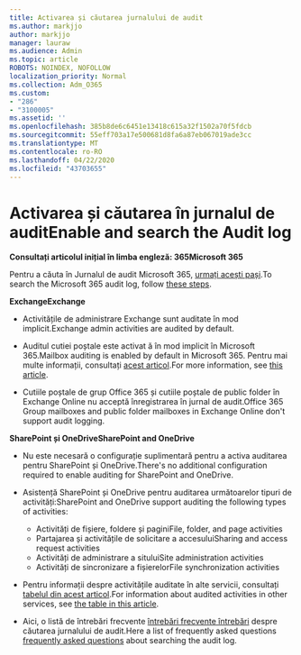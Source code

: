 ```yaml
---
title: Activarea și căutarea jurnalului de audit
ms.author: markjjo
author: markjjo
manager: lauraw
ms.audience: Admin
ms.topic: article
ROBOTS: NOINDEX, NOFOLLOW
localization_priority: Normal
ms.collection: Adm_O365
ms.custom:
- "286"
- "3100005"
ms.assetid: ''
ms.openlocfilehash: 385b8de6c6451e13418c615a32f1502a70f5fdcb
ms.sourcegitcommit: 55eff703a17e500681d8fa6a87eb067019ade3cc
ms.translationtype: MT
ms.contentlocale: ro-RO
ms.lasthandoff: 04/22/2020
ms.locfileid: "43703655"
---
```

# <a name="enable-and-search-the-audit-log"></a><span data-ttu-id="9ef51-102">Activarea și căutarea în jurnalul de audit</span><span class="sxs-lookup"><span data-stu-id="9ef51-102">Enable and search the Audit log</span></span>

<span data-ttu-id="9ef51-103">**Consultați articolul inițial în limba engleză: 365**</span><span class="sxs-lookup"><span data-stu-id="9ef51-103">**Microsoft 365**</span></span>

<span data-ttu-id="9ef51-104">Pentru a căuta în Jurnalul de audit Microsoft 365, [urmați acești pași](https://docs.microsoft.com/office365/securitycompliance/search-the-audit-log-in-security-and-compliance#search-the-audit-log).</span><span class="sxs-lookup"><span data-stu-id="9ef51-104">To search the Microsoft 365 audit log, follow [these steps](https://docs.microsoft.com/office365/securitycompliance/search-the-audit-log-in-security-and-compliance#search-the-audit-log).</span></span>

<span data-ttu-id="9ef51-105">**Exchange**</span><span class="sxs-lookup"><span data-stu-id="9ef51-105">**Exchange**</span></span>

- <span data-ttu-id="9ef51-106">Activitățile de administrare Exchange sunt auditate în mod implicit.</span><span class="sxs-lookup"><span data-stu-id="9ef51-106">Exchange admin activities are audited by default.</span></span>

- <span data-ttu-id="9ef51-107">Auditul cutiei poștale este activat ă în mod implicit în Microsoft 365.</span><span class="sxs-lookup"><span data-stu-id="9ef51-107">Mailbox auditing is enabled by default in Microsoft 365.</span></span> <span data-ttu-id="9ef51-108">Pentru mai multe informații, consultați [acest articol](https://docs.microsoft.com/office365/securitycompliance/enable-mailbox-auditing).</span><span class="sxs-lookup"><span data-stu-id="9ef51-108">For more information, see  [this article](https://docs.microsoft.com/office365/securitycompliance/enable-mailbox-auditing).</span></span>

- <span data-ttu-id="9ef51-109">Cutiile poștale de grup Office 365 și cutiile poștale de public folder în Exchange Online nu acceptă înregistrarea în jurnal de audit.</span><span class="sxs-lookup"><span data-stu-id="9ef51-109">Office 365 Group mailboxes and public folder mailboxes in Exchange Online don't support audit logging.</span></span>

<span data-ttu-id="9ef51-110">**SharePoint și OneDrive**</span><span class="sxs-lookup"><span data-stu-id="9ef51-110">**SharePoint and OneDrive**</span></span>

- <span data-ttu-id="9ef51-111">Nu este necesară o configurație suplimentară pentru a activa auditarea pentru SharePoint și OneDrive.</span><span class="sxs-lookup"><span data-stu-id="9ef51-111">There's no additional configuration required to enable auditing for SharePoint and OneDrive.</span></span>

- <span data-ttu-id="9ef51-112">Asistență SharePoint și OneDrive pentru auditarea următoarelor tipuri de activități:</span><span class="sxs-lookup"><span data-stu-id="9ef51-112">SharePoint and OneDrive support auditing the following types of activities:</span></span>

    - <span data-ttu-id="9ef51-113">Activități de fișiere, foldere și pagini</span><span class="sxs-lookup"><span data-stu-id="9ef51-113">File, folder, and page activities</span></span>
    - <span data-ttu-id="9ef51-114">Partajarea și activitățile de solicitare a accesului</span><span class="sxs-lookup"><span data-stu-id="9ef51-114">Sharing and access request activities</span></span>
    - <span data-ttu-id="9ef51-115">Activități de administrare a sitului</span><span class="sxs-lookup"><span data-stu-id="9ef51-115">Site administration activities</span></span>
    - <span data-ttu-id="9ef51-116">Activități de sincronizare a fișierelor</span><span class="sxs-lookup"><span data-stu-id="9ef51-116">File synchronization activities</span></span>

- <span data-ttu-id="9ef51-117">Pentru informații despre activitățile auditate în alte servicii, consultați [tabelul din acest articol](https://docs.microsoft.com/office365/securitycompliance/search-the-audit-log-in-security-and-compliance#audited-activities).</span><span class="sxs-lookup"><span data-stu-id="9ef51-117">For information about audited activities in other services, see  [the table in this article](https://docs.microsoft.com/office365/securitycompliance/search-the-audit-log-in-security-and-compliance#audited-activities).</span></span>

- <span data-ttu-id="9ef51-118">Aici, o listă de întrebări frecvente [întrebări frecvente întrebări](https://docs.microsoft.com/office365/securitycompliance/search-the-audit-log-in-security-and-compliance#frequently-asked-questions) despre căutarea jurnalului de audit.</span><span class="sxs-lookup"><span data-stu-id="9ef51-118">Here a list of frequently asked questions [frequently asked questions](https://docs.microsoft.com/office365/securitycompliance/search-the-audit-log-in-security-and-compliance#frequently-asked-questions) about searching the audit log.</span></span>